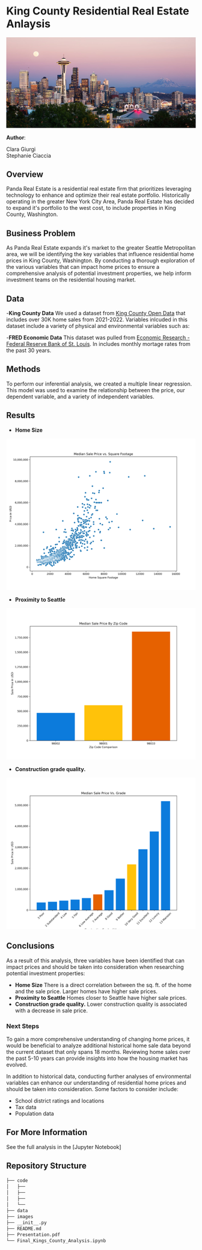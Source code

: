 
# King County Residential Real Estate Anlaysis

![img](/Images/seattle_readme_image.jpeg)

**Author**:

Clara Giurgi
<br>
Stephanie Ciaccia

## Overview

Panda Real Estate is a residential real estate firm that prioritizes leveraging technology to enhance and optimize their real estate portfolio. Historically operating in the greater New York City Area, Panda Real Estate has decided to expand it's portfolio to the west cost, to include properties in King County, Washington.

## Business Problem

As Panda Real Estate expands it's market to the greater Seattle Metropolitan area, we will be identifying the key variables that influence residential home prices in King County, Washington. By conducting a thorough exploration of the various variables that can impact home prices to ensure a comprehensive analysis of potential investment properties, we help inform investment teams on the residential housing market.

## Data

-**King County Data** We used a dataset from [King County Open Data](https://gis-kingcounty.opendata.arcgis.com/) that includes over 30K home sales from 2021-2022. Variables inlcuded in this dataset include a variety of physical and environmental variables such as:

-**FRED Economic Data** This dataset was pulled from [Economic Research - Federal Reserve Bank of St. Louis](https://fred.stlouisfed.org/series/MORTGAGE30US). In includes monthly mortage rates from the past 30 years.

## Methods

To perform our inferential analysis, we created a multiple linear regression. This model was used to examine the relationship between the price, our dependent variable, and a variety of independent variables.

## Results

- **Home Size**

![img](/Images/Median_Price_per_Sq_Ft.png)

- **Proximity to Seattle**

![img](/Images/zip_code.png)

- **Construction grade quality.**

![img](/Images/Median_Price_per_grade.png)


## Conclusions

As a result of this analysis, three variables have been identified that can impact prices and should be taken into consideration when researching potential investment properties:

- **Home Size** There is a direct correlation between the sq. ft. of the home and the sale price. Larger homes have higher sale prices.
- **Proximity to Seattle** Homes closer to Seattle have higher sale prices.
- **Construction grade quality.** Lower construction quality is associated with a decrease in sale price.

### Next Steps
To gain a more comprehensive understanding of changing home prices, it would be beneficial to analyze additional historical home sale data beyond the current dataset that only spans 18 months. Reviewing home sales over the past 5-10 years can provide insights into how the housing market has evolved.

In addition to historical data, conducting further analyses of environmental variables can enhance our understanding of residential home prices and should be taken into consideration. Some factors to consider include:

- School district ratings and locations
- Tax data
- Population data

## For More Information

See the full analysis in the [Jupyter Notebook]

## Repository Structure

```
├── code
│   ├── 
│   ├── 
│   ├── 
│   └── 
├── data
├── images
├── __init__.py
├── README.md
├── Presentation.pdf
└── Final_Kings_County_Analysis.ipynb
